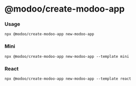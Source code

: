 # @modoo/create-modoo-app

### Usage

```
npx @modoo/create-modoo-app new-modoo-app
```

### Mini

```
npx @modoo/create-modoo-app new-modoo-app --template mini
```

### React

```
npx @modoo/create-modoo-app new-modoo-app --template react
```
